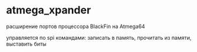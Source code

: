 # atmega_xpander
расширение портов процессора BlackFin на Atmega64

управляется по spi командами: записать в память, прочитать из памяти, выставить биты
